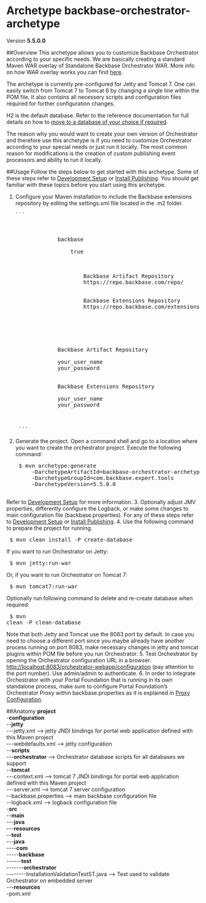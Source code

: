 # Archetype backbase-orchestrator-archetype

Version **5.5.0.0**

##Overview
This archetype allows you to customize Backbase Orchestrator according to your specific needs. We are basically creating a standard Maven WAR overlay of Standalone Backbase Orchestrator WAR. More info on how WAR overlay works you can find [here](http://maven.apache.org/plugins/maven-war-plugin/overlays.html).

The archetype is currently pre-configured for Jetty and Tomcat 7. One can easily switch from Tomcat 7 to Tomcat 6 by changing a single line within the POM file. It also contains all necessery scripts and configuration files required for forther configuration changes. 

H2 is the default database. Refer to the reference documentation for full details on how to [move to a database of your choice if required](https://my.backbase.com/resources/documentation/portal/inst_data.html).

The reason why you would want to create your own version of Orchestrator and therefore use this archetype is if you need to customize Orchestrator according to your special needs or just run it locally. The most common reason for modifications is the creation of custom publishing event processors and ability to run it locally.

##Usage
Follow the steps below to get started with this archetype. Some of these steps refer to [Development Setup](https://my.backbase.com/resources/documentation/portal/devd_mave.html) or [Install Publishing](https://my.backbase.com/resources/documentation/portal/inst_tcat.html#inst_tcat_orch). You should get familiar with these topics before you start using this archetype.

1. Configure your Maven installation to include the Backbase extensions repository by editing the settings.xml file located in the .m2 folder. 
    <pre>```    
    <settings xmlns="http://maven.apache.org/SETTINGS/1.0.0" xmlns:xsi="http://www.w3.org/2001/XMLSchema-instance" xsi:schemalocation="http://maven.apache.org/SETTINGS/1.0.0 http://maven.apache.org/xsd/settings-1.0.0.xsd">
        <profiles>
            <profile>
                <id>backbase</id>
                <activation>
                    <activeByDefault>true</activeByDefault>
                </activation>
                <repositories>
                    <repository>
                        <id>Backbase Artifact Repository</id>
                        <url>https://repo.backbase.com/repo/</url>
                    </repository>
                    <repository>
                        <id>Backbase Extensions Repository</id>
                        <url>https://repo.backbase.com/extensions/</url>
                    </repository>
                </repositories>
            </profile>
        </profiles>
        <servers>
            <server>
                <id>Backbase Artifact Repository</id>
                <!--Please change your_user_name and your_password below-->
                <username>your_user_name</username>
                <password>your_password</password>
            </server>
            <server>
                <id>Backbase Extensions Repository</id>
                <!--Please change your_user_name and your_password below-->
                <username>your_user_name</username>
                <password>your_password</password>
            </server>
        </servers>
    </settings>
    ```</pre>
2. Generate the project. Open a command shell and go to a location where you want to create the orchestrator project. Execute the following command:
    <pre>
    $ mvn archetype:generate
        -DarchetypeArtifactId=backbase-orchestrator-archetype
        -DarchetypeGroupId=com.backbase.expert.tools
        -DarchetypeVersion=5.5.0.0
    </pre>
Refer to [Development Setup](https://my.backbase.com/resources/documentation/portal/devd_mave.html) for more information. 
3. Optionally adjust JMV properties, differently configure the Logback, or make some changes to main configuration file (backbase.properties). For any of these steps refer to [Development Setup](https://my.backbase.com/resources/documentation/portal/devd_mave.html) or [Install Publishing](https://my.backbase.com/resources/documentation/portal/inst_tcat.html#inst_tcat_orch).
4. Use the following command to prepare the project for running.
    <pre>
    $ mvn clean install -P create-database
    </pre>
If you want to run Orchestrator on Jetty:  
    <pre>
    $ mvn jetty:run-war
    </pre>
Or, if you want to run Orchestrator on Tomcat 7:
    <pre>
    $ mvn tomcat7:run-war
    </pre>
Optionally run following command to delete and re-create database when required:
    <pre>
    $ mvn clean -P clean-database
    </pre>
Note that both Jetty and Tomcat use the 8083 port by default. In case you need to choose a different port since you maybe already have another process running on port 8083, make necessary changes in jetty and tomcat plugins within POM file before you run Orchestrator.
5. Test Orchestrator by opening the Orchestrator configuration URL in a browser: [http://localhost:8083/orchestrator-webapp/configuration](http://localhost:8083/orchestrator-webapp/configuration) (pay attention to the port number). Use admin/admin to authenticate.
6. In order to integrate Orchestrator with your Portal Foundation that is running in its own standalone process, make sure to configure Portal Foundation’s Orchestrator Proxy within backbase.properties as it is explained in [Proxy Configuration](https://my.backbase.com/resources/documentation/portal/inst_conf.html#inst_conf_prox).

##Anatomy
**project**  
-**configuration**    
--**jetty**  
---jetty.xml --> jetty JNDI bindings for portal web application defined with this Maven project  
---webdefaults.xml --> jetty configuration  
--**scripts**  
---**orchestrator** --> Orchestrator database scripts for all databases we support  
--**tomcat**  
---context.xml --> tomcat 7 JNDI bindings for portal web application defined with this Maven project   
---server.xml --> tomcat 7 server configuration  
--backbase.properties --> main backbase configuration file    
--logback.xml --> logback configuration file   
-**src**  
--**main**  
---**java**  
---**resources**      
--**test**  
---**java**   
----**com**  
-----**backbase**  
------**test**  
-------**orchestrator**  
--------InstallationValidationTestST.java --> Test used to validate Orchestrator on embedded server  
---**resources**  
-pom.xml  
